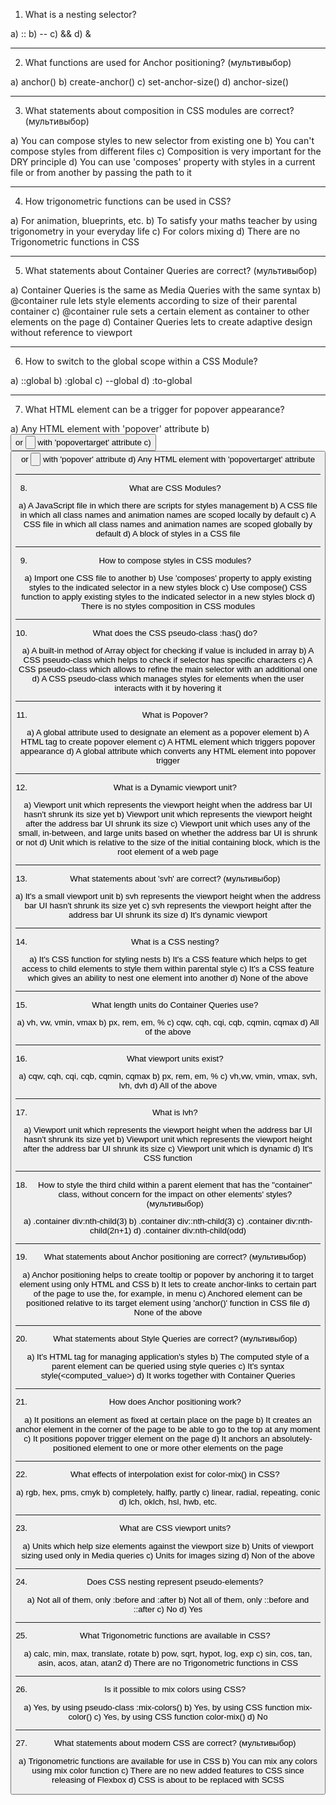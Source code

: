 1. What is a nesting selector?

a) ::
b) --
c) &&
d) &

---
2. What functions are used for Anchor positioning? (мультивыбор)

a) anchor()
b) create-anchor()
c) set-anchor-size()
d) anchor-size()

---
3. What statements about composition in CSS modules are correct?  (мультивыбор)

a) You can compose styles to new selector from existing one
b) You can't compose styles from different files
c) Composition is very important for the DRY principle
d) You can use 'composes' property with styles in a current file or from another by passing the path to it

---
4. How trigonometric functions can be used in CSS?

a) For animation, blueprints, etc.
b) To satisfy your maths teacher by using trigonometry in your everyday life
c) For colors mixing
d) There are no Trigonometric functions in CSS

---
5. What statements about Container Queries are correct?  (мультивыбор)

a) Container Queries is the same as Media Queries with the same syntax
b) @container rule lets style elements according to size of their parental container
c) @container rule sets a certain element as container to other elements on the page
d) Container Queries lets to create adaptive design without reference to viewport

---
6. How to switch to the global scope within a CSS Module?

a) ::global
b) :global
c) --global
d) :to-global

---
7. What HTML element can be a trigger for popover appearance?

a) Any HTML element with 'popover' attribute
b) <button> or <input type="button"> with 'popovertarget' attribute
c) <button> or <input type="button"> with 'popover' attribute
d) Any HTML element with 'popovertarget' attribute

---
8. What are CSS Modules?

a) A JavaScript file in which there are scripts for styles management
b) A CSS file in which all class names and animation names are scoped locally by default
c) A CSS file in which all class names and animation names are scoped globally by default
d) A block of styles in a CSS file

---
9. How to compose styles in CSS modules?

a) Import one CSS file to another
b) Use 'composes' property to apply existing styles to the indicated selector in a new styles block
c) Use compose() CSS function to apply existing styles to the indicated selector in a new styles block
d) There is no styles composition in CSS modules

---
10. What does the CSS pseudo-class :has() do?

a) A built-in method of Array object for checking if value is included in array
b) A CSS pseudo-class which helps to check if selector has specific characters
c) A CSS pseudo-class which allows to refine the main selector with an additional one
d) A CSS pseudo-class which manages styles for elements when the user interacts with it by hovering it

---
11. What is Popover?

a) A global attribute used to designate an element as a popover element
b) A HTML tag to create popover element
c) A HTML element which triggers popover appearance
d) A global attribute which converts any HTML element into popover trigger

---
12. What is a Dynamic viewport unit?

a) Viewport unit which represents the viewport height when the address bar UI hasn't shrunk its size yet
b) Viewport unit which represents the viewport height after the address bar UI shrunk its size
c) Viewport unit which uses any of the small, in-between, and large units based on whether the address bar UI is shrunk or not
d) Unit which is relative to the size of the initial containing block, which is the root element of a web page

---
13. What statements about 'svh' are correct?  (мультивыбор)

a) It's a small viewport unit
b) svh represents the viewport height when the address bar UI hasn't shrunk its size yet
c) svh represents the viewport height after the address bar UI shrunk its size
d) It's dynamic viewport

---
14. What is a CSS nesting?

a) It's CSS function for styling nests
b) It's a CSS feature which helps to get access to child elements to style them within parental style
c) It's a CSS feature which gives an ability to nest one element into another
d) None of the above

---
15. What length units do Container Queries use?

a) vh, vw, vmin, vmax
b) px, rem, em, %
c) cqw, cqh, cqi, cqb, cqmin, cqmax
d) All of the above

---
16. What viewport units exist?

a) cqw, cqh, cqi, cqb, cqmin, cqmax
b) px, rem, em, %
c) vh,vw, vmin, vmax, svh, lvh, dvh
d) All of the above

---
17. What is lvh?

a) Viewport unit which represents the viewport height when the address bar UI hasn't shrunk its size yet
b) Viewport unit which represents the viewport height after the address bar UI shrunk its size
c) Viewport unit which is dynamic
d) It's CSS function

---
18. How to style the third child within a parent element that has the "container" class, without concern for the impact on other elements' styles?  (мультивыбор)

a) .container div:nth-child(3)
b) .container div::nth-child(3)
c) .container div:nth-child(2n+1)
d) .container div:nth-child(odd)

---
19. What statements about Anchor positioning are correct?  (мультивыбор)

a) Anchor positioning helps to create tooltip or popover by anchoring it to target element using only HTML and CSS
b) It lets to create anchor-links to certain part of the page to use the, for example, in menu
c) Anchored element can be positioned relative to its target element using 'anchor()' function in CSS file
d) None of the above

---
20. What statements about Style Queries are correct?  (мультивыбор)

a) It's HTML tag for managing application's styles
b) The computed style of a parent element can be queried using style queries
c) It's syntax style(<computed_value>)
d) It works together with Container Queries

---
21. How does Anchor positioning work?

a) It positions an element as fixed at certain place on the page
b) It creates an anchor element in the corner of the page to be able to go to the top at any moment
c) It positions popover trigger element on the page
d) It anchors an absolutely-positioned element to one or more other elements on the page

---
22. What effects of interpolation exist for color-mix() in CSS?

a) rgb, hex, pms, cmyk
b) completely, halfly, partly
c) linear, radial, repeating, conic
d) lch, oklch, hsl, hwb, etc.

---
23. What are CSS viewport units?

a) Units which help size elements against the viewport size
b) Units of viewport sizing used only in Media queries
c) Units for images sizing
d) Non of the above

---
24. Does CSS nesting represent pseudo-elements?

a) Not all of them, only :before and :after
b) Not all of them, only ::before and ::after
c) No
d) Yes

---
25. What Trigonometric functions are available in CSS?

a) calc, min, max, translate, rotate
b) pow, sqrt, hypot, log, exp
c) sin, cos, tan, asin, acos, atan, atan2
d) There are no Trigonometric functions in CSS

---
26. Is it possible to mix colors using CSS?

a) Yes, by using pseudo-class :mix-colors()
b) Yes, by using CSS function mix-color()
c) Yes, by using CSS function color-mix()
d) No

---
27. What statements about modern CSS are correct? (мультивыбор)

a) Trigonometric functions are available for use in CSS
b) You can mix any colors using mix color function
c) There are no new added features to CSS since releasing of Flexbox
d) CSS is about to be replaced with SCSS